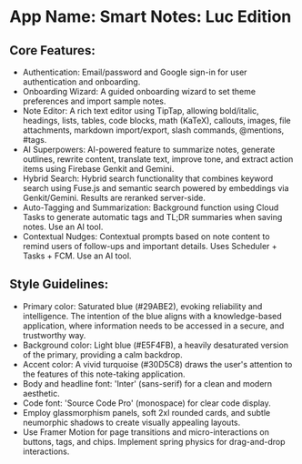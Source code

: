 # **App Name**: Smart Notes: Luc Edition

## Core Features:

- Authentication: Email/password and Google sign-in for user authentication and onboarding.
- Onboarding Wizard: A guided onboarding wizard to set theme preferences and import sample notes.
- Note Editor: A rich text editor using TipTap, allowing bold/italic, headings, lists, tables, code blocks, math (KaTeX), callouts, images, file attachments, markdown import/export, slash commands, @mentions, #tags.
- AI Superpowers: AI-powered feature to summarize notes, generate outlines, rewrite content, translate text, improve tone, and extract action items using Firebase Genkit and Gemini.
- Hybrid Search: Hybrid search functionality that combines keyword search using Fuse.js and semantic search powered by embeddings via Genkit/Gemini. Results are reranked server-side.
- Auto-Tagging and Summarization: Background function using Cloud Tasks to generate automatic tags and TL;DR summaries when saving notes. Use an AI tool.
- Contextual Nudges: Contextual prompts based on note content to remind users of follow-ups and important details. Uses Scheduler + Tasks + FCM.  Use an AI tool.

## Style Guidelines:

- Primary color: Saturated blue (#29ABE2), evoking reliability and intelligence. The intention of the blue aligns with a knowledge-based application, where information needs to be accessed in a secure, and trustworthy way.
- Background color: Light blue (#E5F4FB), a heavily desaturated version of the primary, providing a calm backdrop.
- Accent color: A vivid turquoise (#30D5C8) draws the user's attention to the features of this note-taking application.
- Body and headline font: 'Inter' (sans-serif) for a clean and modern aesthetic.
- Code font: 'Source Code Pro' (monospace) for clear code display.
- Employ glassmorphism panels, soft 2xl rounded cards, and subtle neumorphic shadows to create visually appealing layouts.
- Use Framer Motion for page transitions and micro-interactions on buttons, tags, and chips. Implement spring physics for drag-and-drop interactions.